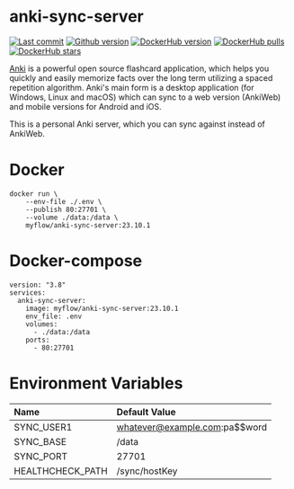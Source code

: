 # anki-sync-server

[![Last commit](https://img.shields.io/github/last-commit/my-flow/anki-sync-server)](https://github.com/my-flow/anki-sync-server/commits/develop)
[![Github version](https://img.shields.io/github/v/tag/my-flow/anki-sync-server?label=github%20version)](https://github.com/my-flow/anki-sync-server/releases)
[![DockerHub version](https://img.shields.io/docker/v/myflow/anki-sync-server?label=dockerhub%20version&sort=date)](https://hub.docker.com/repository/docker/myflow/anki-sync-server)
[![DockerHub pulls](https://img.shields.io/docker/pulls/myflow/anki-sync-server)](https://hub.docker.com/repository/docker/myflow/anki-sync-server)
[![DockerHub stars](https://img.shields.io/docker/stars/myflow/anki-sync-server)](https://hub.docker.com/repository/docker/myflow/anki-sync-server)

[Anki](https://apps.ankiweb.net) is a powerful open source flashcard application, which helps you
quickly and easily memorize facts over the long term utilizing a spaced
repetition algorithm. Anki's main form is a desktop application (for Windows,
Linux and macOS) which can sync to a web version (AnkiWeb) and mobile
versions for Android and iOS.

This is a personal Anki server, which you can sync against instead of
AnkiWeb.

# Docker
```
docker run \
    --env-file ./.env \
    --publish 80:27701 \
    --volume ./data:/data \
    myflow/anki-sync-server:23.10.1
```

# Docker-compose
```
version: "3.8"
services:
  anki-sync-server:
    image: myflow/anki-sync-server:23.10.1
    env_file: .env
    volumes:
      - ./data:/data
    ports:
      - 80:27701
```

# Environment Variables
|Name|Default Value|
|:-|:-|
|SYNC_USER1|whatever@example.com:pa$$word|
|SYNC_BASE|/data|
|SYNC_PORT|27701|
|HEALTHCHECK_PATH|/sync/hostKey|